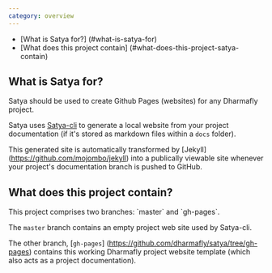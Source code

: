 ```yaml
---
category: overview
---
```


- [What is Satya for?] (#what-is-satya-for)
- [What does this project contain] (#what-does-this-project-satya-contain)

<h2><a id="what-is-satya-for" class="permalink">&#8205;</a>What is Satya for?</h2>

Satya should be used to create Github Pages (websites) for any Dharmafly project.

Satya uses [Satya-cli](https://github.com/dharmafly/satya-cli) to generate a local website from your project documentation (if it's stored as markdown files within a `docs` folder). 

This generated site is automatically transformed by [Jekyll] (https://github.com/mojombo/jekyll) into a publically viewable site whenever your project's documentation branch is pushed to GitHub.


<h2><a id="what-does-this-project-satya-contain" class="permalink">&#8205;</a>What does this project contain?</h2>
This project comprises two branches: `master` and `gh-pages`.

The `master` branch contains an empty project web site used by Satya-cli.

The other branch, [`gh-pages`] (https://github.com/dharmafly/satya/tree/gh-pages) contains this working Dharmafly project website template (which also acts as a project documentation). 
